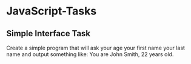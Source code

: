 # JavaScript-Tasks
## Simple Interface Task

Сreate a simple program that will ask your age your first name your last name and output something like:
You are John Smith, 22 years old.
